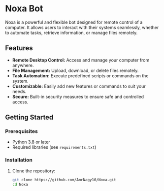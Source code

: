 # Noxa Bot

Noxa is a powerful and flexible bot designed for remote control of a computer. It allows users to interact with their systems seamlessly, whether to automate tasks, retrieve information, or manage files remotely.

## Features
- **Remote Desktop Control:** Access and manage your computer from anywhere.
- **File Management:** Upload, download, or delete files remotely.
- **Task Automation:** Execute predefined scripts or commands on the system.
- **Customizable:** Easily add new features or commands to suit your needs.
- **Secure:** Built-in security measures to ensure safe and controlled access.

## Getting Started

### Prerequisites
- Python 3.8 or later
- Required libraries (see `requirements.txt`)

### Installation
1. Clone the repository:
   ```bash
   git clone https://github.com/AmrNagy10/Noxa.git
   cd Noxa
